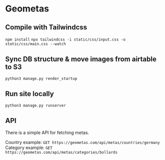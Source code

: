 # Geometas
## Compile with Tailwindcss
```npm install```
```npx tailwindcss -i static/css/input.css -o static/css/main.css --watch```

## Sync DB structure & move images from airtable to S3
```python3 manage.py render_startup```

## Run site locally
```python3 manage.py runserver```

## API
There is a simple API for fetching metas.

Country example: ```GET https://geometas.com/api/metas/countries/germany```
Category example: ```GET https://geometas.com/api/metas/categories/bollards```